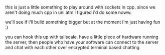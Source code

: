 this is just a little something to play around with sockets in cpp. since we aren't doing much cpp in uni atm i figured i'd do some noww.

we'll see if i'll build something bigger but at the moment i'm just having fun :)

you can hook this up with tailscale. have a little piece of hardware running the server, then people who have your software can connect to the server and chat with each other over encrypted terminal based chatting

